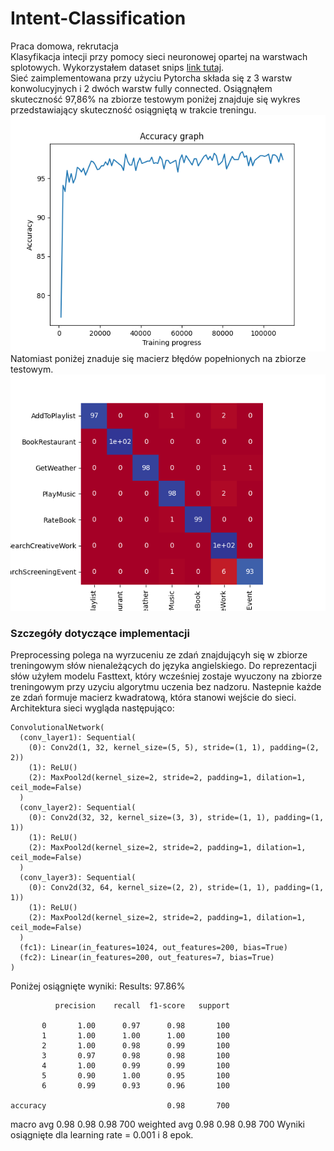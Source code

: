 # Intent-Classification
Praca domowa, rekrutacja <br/>
Klasyfikacja intecji przy pomocy sieci neuronowej opartej na warstwach splotowych. Wykorzystałem dataset snips
[link tutaj](https://github.com/snipsco/nlu-benchmark). <br/>
Sieć zaimplementowana przy użyciu Pytorcha składa się z 3 warstw konwolucyjnych i 2 dwóch warstw fully connected.
Osiągnąłem skuteczność 97,86% na zbiorze testowym poniżej znajduje się wykres przedstawiający skuteczność osiągniętą w trakcie treningu. ![wykres skuteczności](https://github.com/knowosadko/Intent-Classification/blob/master/accuracy_graph.png) <br/> Natomiast poniżej znaduje się macierz błędów popełnionych na zbiorze testowym. ![macierz bledow](https://github.com/knowosadko/Intent-Classification/blob/master/confusion_matrix.png) <br/>
### Szczegóły dotyczące implementacji
Preprocessing polega na wyrzuceniu ze zdań znajdującyh się w zbiorze treningowym słów nienależących do języka angielskiego. 
Do reprezentacji słów użyłem modelu Fasttext, który wcześniej zostaje wyuczony na zbiorze treningowym przy uzyciu algorytmu uczenia bez nadzoru. Nastepnie każde ze zdań formuje macierz kwadratową, która stanowi wejście do sieci.
Architektura sieci wygląda następująco:


    ConvolutionalNetwork(
      (conv_layer1): Sequential(
        (0): Conv2d(1, 32, kernel_size=(5, 5), stride=(1, 1), padding=(2, 2))
        (1): ReLU()
        (2): MaxPool2d(kernel_size=2, stride=2, padding=1, dilation=1, ceil_mode=False)
      )
      (conv_layer2): Sequential(
        (0): Conv2d(32, 32, kernel_size=(3, 3), stride=(1, 1), padding=(1, 1))
        (1): ReLU()
        (2): MaxPool2d(kernel_size=2, stride=2, padding=1, dilation=1, ceil_mode=False)
      )
      (conv_layer3): Sequential(
        (0): Conv2d(32, 64, kernel_size=(2, 2), stride=(1, 1), padding=(1, 1))
        (1): ReLU()
        (2): MaxPool2d(kernel_size=2, stride=2, padding=1, dilation=1, ceil_mode=False)
      )
      (fc1): Linear(in_features=1024, out_features=200, bias=True)
      (fc2): Linear(in_features=200, out_features=7, bias=True)
    )

Poniżej osiągnięte wyniki:
Results:  97.86%

              precision    recall  f1-score   support

           0       1.00      0.97      0.98       100
           1       1.00      1.00      1.00       100
           2       1.00      0.98      0.99       100
           3       0.97      0.98      0.98       100
           4       1.00      0.99      0.99       100
           5       0.90      1.00      0.95       100
           6       0.99      0.93      0.96       100

    accuracy                           0.98       700
   macro avg       0.98      0.98      0.98       700
weighted avg       0.98      0.98      0.98       700
Wyniki osiągnięte dla learning rate = 0.001 i 8 epok.
